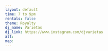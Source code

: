 ```yaml
---
layout: default
time: 7 to 9pm
rentals: false
theme: Royalty
dj_name: Varietas
dj_link: https://www.instagram.com/djvarietas
alt:
map:
---
```

